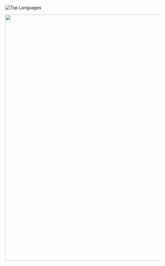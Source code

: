![Top Languages](https://github-readme-stats.vercel.app/api/top-langs/?username=BrandonYUYU&layout=compact&theme=default)


<p align="center">
  <img src="https://i.pinimg.com/736x/6b/7f/6b/6b7f6b118ebc01f6e8d8b6e6027398af.jpg" width="800"/>
</p>
<!--
**BrandonYUYU/BrandonYUYU** is a ✨ _special_ ✨ repository because its `README.md` (this file) appears on your GitHub profile.

Here are some ideas to get you started:

- 🔭 I’m currently working on ...
- 🌱 I’m currently learning ...
- 👯 I’m looking to collaborate on ...
- 🤔 I’m looking for help with ...
- 💬 Ask me about ...
- 📫 How to reach me: ...
- 😄 Pronouns: ...
- ⚡ Fun fact: ...
-->
